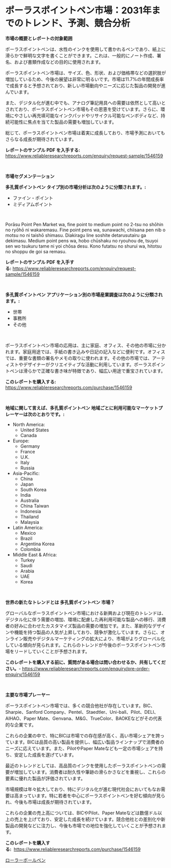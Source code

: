 <p><h1>ポーラスポイントペン市場：2031年までのトレンド、予測、競合分析</h1></p><p><strong>市場の概要とレポートの対象範囲</strong></p>
<p><p>ポーラスポイントペンは、水性のインクを使用して書かれるペンであり、紙上に滑らかで鮮明な文字を書くことができます。これは、一般的にノート作成、署名、および書類作成などの目的に使用されます。</p><p>ポーラスポイントペン市場は、サイズ、色、形状、および価格帯などの選択肢が増加しているため、今後の展望は非常に明るいです。市場は11.7%の年間成長率で成長すると予想されており、新しい市場動向やニーズに応じた製品の開発が進んでいます。</p><p>また、デジタル化が進む中でも、アナログ筆記用具への需要は依然として高いとされており、ポーラスポイントペン市場もその恩恵を受けています。さらに、環境にやさしい再充填可能なインクパッドやリサイクル可能なペンボディなど、持続可能性に焦点を当てた製品の需要も増加しています。</p><p>総じて、ポーラスポイントペン市場は着実に成長しており、市場予測においてもさらなる成長が期待されています。</p></p>
<p><strong>レポートのサンプル PDF を入手する:</strong> <a href="https://www.reliableresearchreports.com/enquiry/request-sample/1546159">https://www.reliableresearchreports.com/enquiry/request-sample/1546159</a></p>
<p>&nbsp;</p>
<p><strong>市場セグメンテーション</strong></p>
<p><strong>多孔質ポイントペン タイプ別の市場分析は次のように分類されます。:</strong></p>
<p><ul><li>ファイン・ポイント</li><li>ミディアムポイント</li></ul></p>
<p>&nbsp;</p>
<p><p>Porāsu Point Pen Market wa, fine point to medium point no 2-tsu no shōhin no ryōhō ni wakaremasu. Fine point pens wa, sunawachi, chiisana pen nib o motsu no ni taishō shimasu. Diakiragu line soshite detarusutairu ga dekimasu. Medium point pens wa, hobo chūshaku no ryouhou de, tsuyoi sen wo tsukuru tame ni yoi chōsa desu. Kono futatsu no shurui wa, hitotsu no shoppu de goi sa remasu.</p></p>
<p><strong>レポートのサンプル PDF を入手する:</strong>&nbsp;<a href="https://www.reliableresearchreports.com/enquiry/request-sample/1546159">https://www.reliableresearchreports.com/enquiry/request-sample/1546159</a></p>
<p>&nbsp;</p>
<p><strong> 多孔質ポイントペン アプリケーション別の市場産業調査は次のように分類されます。:</strong></p>
<p><ul><li>世帯</li><li>事務所</li><li>その他</li></ul></p>
<p>&nbsp;</p>
<p><p>ポーラスポイントペン市場の応用は、主に家庭、オフィス、その他の市場に分かれます。家庭用途では、手紙の書き込みや日記の記入などに便利です。オフィスでは、重要な書類の署名やメモの取りに使われます。その他の市場では、アーティストやデザイナーがクリエイティブな活動に利用しています。ポーラスポイントペンは滑らかで正確な書き味が特徴であり、幅広い用途で重宝されています。</p></p>
<p><strong>このレポートを購入する:</strong>&nbsp; <a href="https://www.reliableresearchreports.com/purchase/1546159">https://www.reliableresearchreports.com/purchase/1546159</a></p>
<p>&nbsp;</p>
<p><strong>地域に関して言えば、多孔質ポイントペン 地域ごとに利用可能なマーケットプレーヤーは次のとおりです。:</strong></p>
<p><ul>
    <li>
        North America:
        <ul>
            <li>United States</li>
            <li>Canada</li>
        </ul>
    </li>
    <li>
        Europe:
        <ul>
            <li>Germany</li>
            <li>France</li>
            <li>U.K.</li>
            <li>Italy</li>
            <li>Russia</li>
        </ul>
    </li>
    <li>
        Asia-Pacific:
        <ul>
            <li>China</li>
            <li>Japan</li>
            <li>South Korea</li>
            <li>India</li>
            <li>Australia</li>
            <li>China Taiwan</li>
            <li>Indonesia</li>
            <li>Thailand</li>
            <li>Malaysia</li>
        </ul>
    </li>
    <li>
        Latin America:
        <ul>
            <li>Mexico</li>
            <li>Brazil</li>
            <li>Argentina Korea</li>
            <li>Colombia</li>
        </ul>
    </li>
    <li>
        Middle East & Africa:
        <ul>
            <li>Turkey</li>
            <li>Saudi</li>
            <li>Arabia</li>
            <li>UAE</li>
            <li>Korea</li>
        </ul>
    </li>
    </ul></p>
<p>&nbsp;</p>
<p><strong>世界の新たなトレンドとは 多孔質ポイントペン 市場？</strong></p>
<p><p>グローバルなポーラスポイントペン市場における新興および現在のトレンドは、デジタル化に伴う需要の増加、環境に配慮した再利用可能な製品への移行、消費者の好みに合わせたカスタマイズ製品の需要の増加です。また、革新的なデザインや機能を持つ製品の人気が上昇しており、競争が激化しています。さらに、オンライン販売やデジタルマーケティングの拡大により、市場がよりグローバル化している傾向が見られます。これらのトレンドが今後のポーラスポイントペン市場をリードしていくことが予想されます。</p></p>
<p><strong>このレポートを購入する前に、質問がある場合は問い合わせるか、共有してください。</strong>- <a href="https://www.reliableresearchreports.com/enquiry/pre-order-enquiry/1546159">https://www.reliableresearchreports.com/enquiry/pre-order-enquiry/1546159</a></p>
<p>&nbsp;</p>
<p><strong>主要な市場プレーヤー</strong></p>
<p><p>ポーラスポイントペン市場では、多くの競合他社が存在しています。BIC、Sharpie、Sanford Company、Pentel、Staedtler、Uni-ball、Pilot、DELI、AIHAO、Paper Mate、Genvana、M&G、TrueColor、BAOKEなどがその代表的な企業です。</p><p>これらの企業の中で、特にBICは市場での存在感が高く、高い市場シェアを誇っています。BICは品質の高い製品を提供し、幅広い製品ラインナップで消費者のニーズに応えています。また、PilotやPaper Mateなども一定の市場シェアを持ち、安定した成長を遂げています。</p><p>最近のトレンドとしては、高品質のインクを使用したポーラスポイントペンの需要が増加しています。消費者は耐久性や筆跡の滑らかさなどを重視し、これらの要素に優れた製品が評価されています。</p><p>市場規模は年々拡大しており、特にデジタル化が進む現代社会においてもなお需要は高まっています。特に若者を中心にポーラスポイントペンを好む傾向が見られ、今後も市場は成長が期待されています。</p><p>これらの企業の売上高については、BICやPilot、Paper Mateなどは数億ドル以上の売上を上げており、安定した成長を続けています。競合他社との差別化や新製品の開発などに注力し、今後も市場での地位を強化していくことが予想されます。</p></p>
<p><strong>このレポートを購入する:</strong>&nbsp;&nbsp;<a href="https://www.reliableresearchreports.com/purchase/1546159">https://www.reliableresearchreports.com/purchase/1546159</a></p>
<p><p><a href="https://github.com/nemesis2824/Market-Research-Report-List-1/blob/main/795914113294.md">ローラーボールペン</a></p></p>